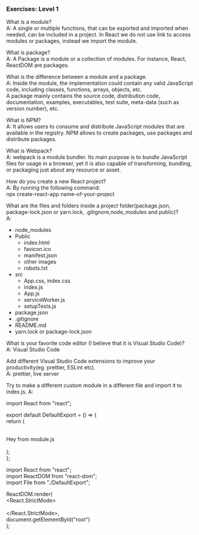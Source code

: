### Exercises: Level 1  
What is a module?  
A: A single or multiple functions, that can be exported and imported when needed, can be included in a project. In React we do not use link to access modules or packages, instead we import the module.  

What is package?  
A: A Package is a module or a collection of modules. For instance, React, ReactDOM are packages.  

What is the difference between a module and a package.  
A: Inside the module, the implementation could contain any valid JavaScript code, including classes, functions, arrays, objects, etc.  
A package mainly contains the source code, distribution code, documentation, examples, executables, test suite, meta-data (such as version number), etc.  
  
What is NPM?  
A: It allows users to consume and distribute JavaScript modules that are available in the registry. NPM allows to create packages, use packages and distribute packages.  

What is Webpack?  
A: webpack is a module bundler. Its main purpose is to bundle JavaScript files for usage in a browser, yet it is also capable of transforming, bundling, or packaging just about any resource or asset.  

How do you create a new React project?  
A: By running the following command:  
npx create-react-app name-of-your-project  

What are the files and folders inside a project folder(package.json, package-lock.json or yarn.lock, .gitignore,node_modules and public)?  
A: 
- node_modules  
- Public
  - index.html  
  - favicon.ico  
  - manifest.json  
  - other images  
  - robots.txt  
- src
  - App.css, index.css  
  - index.js  
  - App.js  
  - serviceWorker.js  
  - setupTests.js  
- package.json  
- .gitignore  
- README.md  
- yarn.lock or package-lock.json  

What is your favorite code editor (I believe that it is Visual Studio Code)?  
A: Visual Studio Code

Add different Visual Studio Code extensions to improve your productivity(eg. prettier, ESLint etc).  
A: prettier, live server  
  
Try to make a different custom module in a different file and import it to index.js.
A: 
<!-- module.js -->  
import React from "react";  
    
export default DefaultExport = () => {  
  return (  
    <div>  
      Hey from module.js  
    </div>  
  );  
};  

<!-- index.js -->  
import React from "react";  
import ReactDOM from "react-dom";  
import File from "./DefaultExport";  
    
ReactDOM.render(  
  <React.StrictMode>  
    <File />  
  </React.StrictMode>,  
  document.getElementById("root")  
);  
